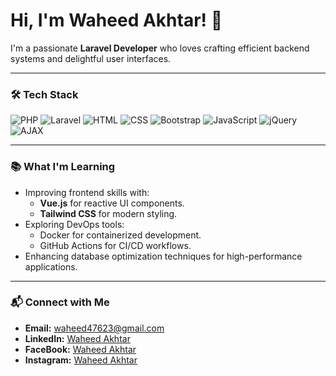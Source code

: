 # Hi, I'm Waheed Akhtar! 👋
I'm a passionate **Laravel Developer** who loves crafting efficient backend systems and delightful user interfaces.

---

### 🛠️ Tech Stack
![PHP](https://img.shields.io/badge/php-%23777BB4.svg?style=for-the-badge&logo=php&logoColor=white)
![Laravel](https://img.shields.io/badge/laravel-%23FF2D20.svg?style=for-the-badge&logo=laravel&logoColor=white)
![HTML](https://img.shields.io/badge/html5-%23E34F26.svg?style=for-the-badge&logo=html5&logoColor=white)
![CSS](https://img.shields.io/badge/css3-%231572B6.svg?style=for-the-badge&logo=css3&logoColor=white)
![Bootstrap](https://img.shields.io/badge/bootstrap-%23563D7C.svg?style=for-the-badge&logo=bootstrap&logoColor=white)
![JavaScript](https://img.shields.io/badge/javascript-%23323330.svg?style=for-the-badge&logo=javascript&logoColor=%23F7DF1E)
![jQuery](https://img.shields.io/badge/jquery-%230769AD.svg?style=for-the-badge&logo=jquery&logoColor=white)
![AJAX](https://img.shields.io/badge/ajax-%23FF7800.svg?style=for-the-badge&logoColor=white)

---
### 📚 What I'm Learning
- Improving frontend skills with:
  - **Vue.js** for reactive UI components.
  - **Tailwind CSS** for modern styling.
- Exploring DevOps tools:
  - Docker for containerized development.
  - GitHub Actions for CI/CD workflows.
- Enhancing database optimization techniques for high-performance applications.

---
### 📬 Connect with Me
- **Email:** waheed47623@gmail.com
- **LinkedIn:** [Waheed Akhtar](https://linkedin.com/in/waheedakhtar)
- **FaceBook:** [Waheed Akhtar](https://www.facebook.com/profile.php?id=100026391677226)
- **Instagram:** [Waheed Akhtar](https://instagram/waheedakhtar.com)



